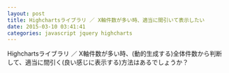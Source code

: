 ```yaml
---
layout: post
title: Highchartsライブラリ ／ X軸件数が多い時、適当に間引いて表示したい
date: 2015-03-10 03:41:41
categories: javascript jquery highcharts
---
```

<p>Highchartsライブラリ ／ X軸件数が多い時、(動的生成する)全体件数から判断して、適当に間引く(良い感じに表示する)方法はあるでしょうか？</p>

